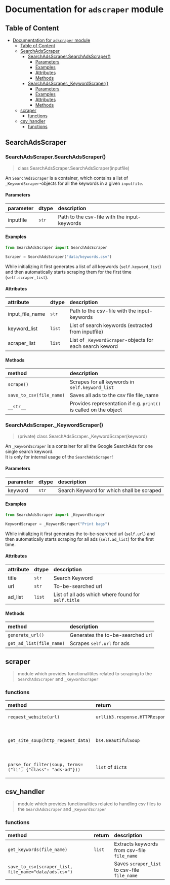 # Documentation for `adscraper` module

## Table of Content

- [Documentation for `adscraper` module](#documentation-for-adscraper-module)
  - [Table of Content](#table-of-content)
  - [SearchAdsScraper](#searchadsscraper)
    - [SearchAdsScraper.SearchAdsScraper()](#searchadsscrapersearchadsscraper)
      - [Parameters](#parameters)
      - [Examples](#examples)
      - [Attributes](#attributes)
      - [Methods](#methods)
    - [SearchAdsScraper._KeywordScraper()](#searchadsscraperkeywordscraper)
      - [Parameters](#parameters-1)
      - [Examples](#examples-1)
      - [Attributes](#attributes-1)
      - [Methods](#methods-1)
  - [scraper](#scraper)
    - [functions](#functions)
  - [csv_handler](#csvhandler)
    - [functions](#functions-1)

## SearchAdsScraper

### SearchAdsScraper.SearchAdsScraper()
> class SearchAdsScraper.SearchAdsScraper(inputfile)
 
An `SearchAdsScraper` is a container, which contains a list of `_KeywordScraper`-objects for all the keywords in a given `inputfile`.

#### Parameters

| parameter | dtype | description |
| :--- | :--- | :--- |
| inputfile | `str` | Path to the csv-file with the input-keywords

#### Examples
```python
from SearchAdsScraper import SearchAdsScraper

Scraper = SearchAdsScraper("data/keywords.csv")
```

While initializing it first generates a list of all keywords (`self.keyword_list`) and then automatically starts scraping them for the first time (`self.scraper_list`).

#### Attributes

| attribute | dtype | description |
| :--- | :--- | :--- |
| input_file_name | `str` | Path to the csv-file with the input-keywords
| keyword_list | `list` | List of search keywords (extracted from inputfile)
| scraper_list | `list` | List of `_KeywordScraper`-objects for each search keword

#### Methods

| method | description |
| :--- | :--- |
| `scrape()` | Scrapes for all keywords in `self.keyword_list`
| `save_to_csv(file_name)` | Saves all ads to the csv file file_name
| `__str__` | Provides representation if e.g. `print()` is called on the object

### SearchAdsScraper._KeywordScraper()
> (private) class SearchAdsScraper._KeywordScraper(keyword)

An `_KeywordScraper` is a container for all the Google SearchAds for one single search keyword.  
It is only for internal usage of the `SearchAdsScraper`!

#### Parameters

| parameter | dtype | description |
| :--- | :--- | :--- |
| keyword | `str` | Search Keyword for which shall be scraped

#### Examples
```python
from SearchAdsScraper import _KeywordScraper

KeywordScraper = _KeywordScraper("Print bags")
```

While initializing it first generates the to-be-searched url  (`self.url`) and then automatically starts scraping for all ads (`self.ad_list`) for the first time.

#### Attributes

| attribute | dtype | description |
| :--- | :--- | :--- |
| title | `str` | Search Keyword
| url | `str` | To-be-searched url
| ad_list | `list` | List of all ads which where found for `self.title`

#### Methods

| method | description |
| :--- | :--- |
| `generate_url()` | Generates the to-be-searched url
| `get_ad_list(file_name)` | Scrapes `self.url` for ads


## scraper
> module which provides functionalitites related to scraping to the `SearchAdsScraper` and `_KeywordScraper`

### functions 

| method | return | description |
| :--- | :--- | :--- |
| `request_website(url)` | `urllib3.response.HTTPResponse` | Sends `GET`-request to `url`
| `get_site_soup(http_request_data)` | `bs4.BeautifulSoup` | Converts `http_request_data` to an `bs4.BeautifulSoup`-obj
| `parse_for_filter(soup, terms=`<br/>`("li", {"class": "ads-ad"}))` | `list` of `dict`s | Extracts the ads (with the pattern `terms`) from `soup`

## csv_handler
> module which provides functionalities related to handling csv files to the `SearchAdsScraper` and `_KeywordScraper`

### functions

| method | return | description |
| :--- | :--- | :--- |
| `get_keywords(file_name)` | `list` | Extracts keywords from csv-file `file_name`
| `save_to_csv(scraper_list, file_name="data/ads.csv")` | | Saves `scraper_list` to csv-file `file_name`
